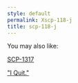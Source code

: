 ```yaml
---
style: default
permalink: Xscp-118-j
title: scp-118-j
---
```

You may also like:

[SCP-1317](http://scp-wiki.net/scp-1317)

["I Quit."](http://scp-wiki.net/iquit)
